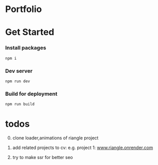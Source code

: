 # Portfolio 

# Get Started

### Install packages
```
npm i
```

### Dev server
```
npm run dev 
```

### Build for deployment
```
npm run build 
```


# todos
0. clone loader,animations of riangle project  

1. add related projects to cv: e.g. project 1: www.riangle.onrender.com
2. try to make ssr for better seo
